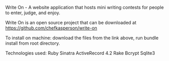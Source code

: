Write On - A website application that hosts mini writing contests for people to enter, judge, and enjoy. 

Write On is an open source project that can be downloaded at https://github.com/chefkasperson/write-on

To install on machine:
  download the files from the link above,
  run bundle install from root directory.

Technologies used:
  Ruby
  Sinatra
  ActiveRecord 4.2
  Rake
  Bcrypt
  Sqlite3

